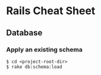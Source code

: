 # Rails Cheat Sheet

## Database

### Apply an existing schema

    $ cd <project-root-dir>
    $ rake db:schema:load
